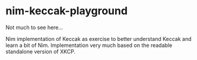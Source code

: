 # nim-keccak-playground

Not much to see here...

Nim implementation of Keccak as exercise to better understand Keccak and learn a
bit of Nim. Implementation very much based on the readable standalone
version of XKCP.
